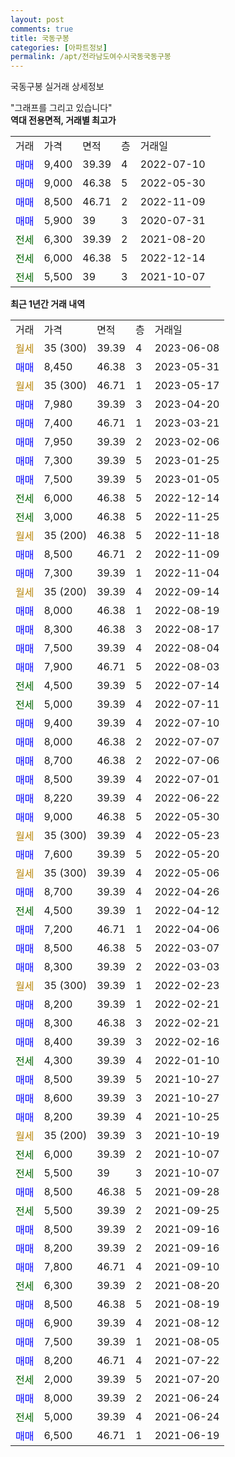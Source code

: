 ```yaml
---
layout: post
comments: true
title: 국동구봉
categories: [아파트정보]
permalink: /apt/전라남도여수시국동국동구봉
---
```


국동구봉 실거래 상세정보

<script type="text/javascript">
  google.charts.load('current', {'packages':['line', 'corechart']});
  google.charts.setOnLoadCallback(drawChart);

  function drawChart() {
    var data = new google.visualization.DataTable();
    data.addColumn('date', '거래일');
    data.addColumn('number', "매매");
    data.addColumn('number', "전세");
    data.addColumn('number', "전매");

    data.addRows([[new Date(Date.parse("2023-06-08")), null, null, null], [new Date(Date.parse("2023-05-31")), 8450, null, null], [new Date(Date.parse("2023-05-17")), null, null, null], [new Date(Date.parse("2023-04-20")), 7980, null, null], [new Date(Date.parse("2023-03-21")), 7400, null, null], [new Date(Date.parse("2023-02-06")), 7950, null, null], [new Date(Date.parse("2023-01-25")), 7300, null, null], [new Date(Date.parse("2023-01-05")), 7500, null, null], [new Date(Date.parse("2022-12-14")), null, 6000, null], [new Date(Date.parse("2022-11-25")), null, 3000, null], [new Date(Date.parse("2022-11-18")), null, null, null], [new Date(Date.parse("2022-11-09")), 8500, null, null], [new Date(Date.parse("2022-11-04")), 7300, null, null], [new Date(Date.parse("2022-09-14")), null, null, null], [new Date(Date.parse("2022-08-19")), 8000, null, null], [new Date(Date.parse("2022-08-17")), 8300, null, null], [new Date(Date.parse("2022-08-04")), 7500, null, null], [new Date(Date.parse("2022-08-03")), 7900, null, null], [new Date(Date.parse("2022-07-14")), null, 4500, null], [new Date(Date.parse("2022-07-11")), null, 5000, null], [new Date(Date.parse("2022-07-10")), 9400, null, null], [new Date(Date.parse("2022-07-07")), 8000, null, null], [new Date(Date.parse("2022-07-06")), 8700, null, null], [new Date(Date.parse("2022-07-01")), 8500, null, null], [new Date(Date.parse("2022-06-22")), 8220, null, null], [new Date(Date.parse("2022-05-30")), 9000, null, null], [new Date(Date.parse("2022-05-23")), null, null, null], [new Date(Date.parse("2022-05-20")), 7600, null, null], [new Date(Date.parse("2022-05-06")), null, null, null], [new Date(Date.parse("2022-04-26")), 8700, null, null], [new Date(Date.parse("2022-04-12")), null, 4500, null], [new Date(Date.parse("2022-04-06")), 7200, null, null], [new Date(Date.parse("2022-03-07")), 8500, null, null], [new Date(Date.parse("2022-03-03")), 8300, null, null], [new Date(Date.parse("2022-02-23")), null, null, null], [new Date(Date.parse("2022-02-21")), 8200, null, null], [new Date(Date.parse("2022-02-21")), 8300, null, null], [new Date(Date.parse("2022-02-16")), 8400, null, null], [new Date(Date.parse("2022-01-10")), null, 4300, null], [new Date(Date.parse("2021-10-27")), 8500, null, null], [new Date(Date.parse("2021-10-27")), 8600, null, null], [new Date(Date.parse("2021-10-25")), 8200, null, null], [new Date(Date.parse("2021-10-19")), null, null, null], [new Date(Date.parse("2021-10-07")), null, 6000, null], [new Date(Date.parse("2021-10-07")), null, 5500, null], [new Date(Date.parse("2021-09-28")), 8500, null, null], [new Date(Date.parse("2021-09-25")), null, 5500, null], [new Date(Date.parse("2021-09-16")), 8500, null, null], [new Date(Date.parse("2021-09-16")), 8200, null, null], [new Date(Date.parse("2021-09-10")), 7800, null, null], [new Date(Date.parse("2021-08-20")), null, 6300, null], [new Date(Date.parse("2021-08-19")), 8500, null, null], [new Date(Date.parse("2021-08-12")), 6900, null, null], [new Date(Date.parse("2021-08-05")), 7500, null, null], [new Date(Date.parse("2021-07-22")), 8200, null, null], [new Date(Date.parse("2021-07-20")), null, 2000, null], [new Date(Date.parse("2021-06-24")), 8000, null, null], [new Date(Date.parse("2021-06-24")), null, 5000, null], [new Date(Date.parse("2021-06-19")), 6500, null, null]]);

    var options = {
      hAxis: {
        format: 'yyyy/MM/dd'
      },    
      lineWidth: 0,
      pointsVisible: true,    
      title: '최근 1년간 유형별 실거래가 분포',
      legend: { position: 'bottom' }
    };

    var formatter = new google.visualization.NumberFormat({pattern:'###,###'} );
    formatter.format(data, 1);
    formatter.format(data, 2);
    
    setTimeout(function() {
        var chart = new google.visualization.LineChart(document.getElementById('columnchart_material'));
        chart.draw(data, (options));
        document.getElementById('loading').style.display = 'none';
    }, 200);
  }
</script>


<div id="loading" style="z-index:20; display: block; margin-left: 0px">"그래프를 그리고 있습니다"</div>
<div id="columnchart_material" style="width: 95%; margin-left: 0px; display: block"></div>
<!-- contents start -->
<b>역대 전용면적, 거래별 최고가</b>
<table class="sortable">
    <tr>
      <td>거래</td>
      <td>가격</td>
      <td>면적</td>
      <td>층</td>
      <td>거래일</td>
    </tr>
        <tr>
          <td><a style="color: blue">매매</a></td>
          <td>9,400</td>
          <td>39.39</td>
          <td>4</td>
          <td>2022-07-10</td>
        </tr>            <tr>
          <td><a style="color: blue">매매</a></td>
          <td>9,000</td>
          <td>46.38</td>
          <td>5</td>
          <td>2022-05-30</td>
        </tr>            <tr>
          <td><a style="color: blue">매매</a></td>
          <td>8,500</td>
          <td>46.71</td>
          <td>2</td>
          <td>2022-11-09</td>
        </tr>            <tr>
          <td><a style="color: blue">매매</a></td>
          <td>5,900</td>
          <td>39</td>
          <td>3</td>
          <td>2020-07-31</td>
        </tr>        
        <tr>
              <td><a style="color: darkgreen">전세</a></td>
              <td>6,300</td>
              <td>39.39</td>
              <td>2</td>
              <td>2021-08-20</td>
            </tr>            <tr>
              <td><a style="color: darkgreen">전세</a></td>
              <td>6,000</td>
              <td>46.38</td>
              <td>5</td>
              <td>2022-12-14</td>
            </tr>            <tr>
              <td><a style="color: darkgreen">전세</a></td>
              <td>5,500</td>
              <td>39</td>
              <td>3</td>
              <td>2021-10-07</td>
            </tr>        
    
</table>

<b>최근 1년간 거래 내역</b>

<table class="sortable">
    <tr>
      <td>거래</td>
      <td>가격</td>
      <td>면적</td>
      <td>층</td>
      <td>거래일</td>
    </tr>
    <tr>
      <td><a style="color: darkgoldenrod">월세</a></td>
      <td>35 (300)</td>
      <td>39.39</td>
      <td>4</td>
      <td>2023-06-08</td>
    </tr>          <tr>
      <td><a style="color: blue">매매</a></td>
      <td>8,450</td>
      <td>46.38</td>
      <td>3</td>
      <td>2023-05-31</td>
    </tr>          <tr>
      <td><a style="color: darkgoldenrod">월세</a></td>
      <td>35 (300)</td>
      <td>46.71</td>
      <td>1</td>
      <td>2023-05-17</td>
    </tr>          <tr>
      <td><a style="color: blue">매매</a></td>
      <td>7,980</td>
      <td>39.39</td>
      <td>3</td>
      <td>2023-04-20</td>
    </tr>          <tr>
      <td><a style="color: blue">매매</a></td>
      <td>7,400</td>
      <td>46.71</td>
      <td>1</td>
      <td>2023-03-21</td>
    </tr>          <tr>
      <td><a style="color: blue">매매</a></td>
      <td>7,950</td>
      <td>39.39</td>
      <td>2</td>
      <td>2023-02-06</td>
    </tr>          <tr>
      <td><a style="color: blue">매매</a></td>
      <td>7,300</td>
      <td>39.39</td>
      <td>5</td>
      <td>2023-01-25</td>
    </tr>          <tr>
      <td><a style="color: blue">매매</a></td>
      <td>7,500</td>
      <td>39.39</td>
      <td>5</td>
      <td>2023-01-05</td>
    </tr>          <tr>
      <td><a style="color: darkgreen">전세</a></td>
      <td>6,000</td>
      <td>46.38</td>
      <td>5</td>
      <td>2022-12-14</td>
    </tr>          <tr>
      <td><a style="color: darkgreen">전세</a></td>
      <td>3,000</td>
      <td>46.38</td>
      <td>5</td>
      <td>2022-11-25</td>
    </tr>          <tr>
      <td><a style="color: darkgoldenrod">월세</a></td>
      <td>35 (200)</td>
      <td>46.38</td>
      <td>5</td>
      <td>2022-11-18</td>
    </tr>          <tr>
      <td><a style="color: blue">매매</a></td>
      <td>8,500</td>
      <td>46.71</td>
      <td>2</td>
      <td>2022-11-09</td>
    </tr>          <tr>
      <td><a style="color: blue">매매</a></td>
      <td>7,300</td>
      <td>39.39</td>
      <td>1</td>
      <td>2022-11-04</td>
    </tr>          <tr>
      <td><a style="color: darkgoldenrod">월세</a></td>
      <td>35 (200)</td>
      <td>39.39</td>
      <td>4</td>
      <td>2022-09-14</td>
    </tr>          <tr>
      <td><a style="color: blue">매매</a></td>
      <td>8,000</td>
      <td>46.38</td>
      <td>1</td>
      <td>2022-08-19</td>
    </tr>          <tr>
      <td><a style="color: blue">매매</a></td>
      <td>8,300</td>
      <td>46.38</td>
      <td>3</td>
      <td>2022-08-17</td>
    </tr>          <tr>
      <td><a style="color: blue">매매</a></td>
      <td>7,500</td>
      <td>39.39</td>
      <td>4</td>
      <td>2022-08-04</td>
    </tr>          <tr>
      <td><a style="color: blue">매매</a></td>
      <td>7,900</td>
      <td>46.71</td>
      <td>5</td>
      <td>2022-08-03</td>
    </tr>          <tr>
      <td><a style="color: darkgreen">전세</a></td>
      <td>4,500</td>
      <td>39.39</td>
      <td>5</td>
      <td>2022-07-14</td>
    </tr>          <tr>
      <td><a style="color: darkgreen">전세</a></td>
      <td>5,000</td>
      <td>39.39</td>
      <td>4</td>
      <td>2022-07-11</td>
    </tr>          <tr>
      <td><a style="color: blue">매매</a></td>
      <td>9,400</td>
      <td>39.39</td>
      <td>4</td>
      <td>2022-07-10</td>
    </tr>          <tr>
      <td><a style="color: blue">매매</a></td>
      <td>8,000</td>
      <td>46.38</td>
      <td>2</td>
      <td>2022-07-07</td>
    </tr>          <tr>
      <td><a style="color: blue">매매</a></td>
      <td>8,700</td>
      <td>46.38</td>
      <td>2</td>
      <td>2022-07-06</td>
    </tr>          <tr>
      <td><a style="color: blue">매매</a></td>
      <td>8,500</td>
      <td>39.39</td>
      <td>4</td>
      <td>2022-07-01</td>
    </tr>          <tr>
      <td><a style="color: blue">매매</a></td>
      <td>8,220</td>
      <td>39.39</td>
      <td>4</td>
      <td>2022-06-22</td>
    </tr>          <tr>
      <td><a style="color: blue">매매</a></td>
      <td>9,000</td>
      <td>46.38</td>
      <td>5</td>
      <td>2022-05-30</td>
    </tr>          <tr>
      <td><a style="color: darkgoldenrod">월세</a></td>
      <td>35 (300)</td>
      <td>39.39</td>
      <td>4</td>
      <td>2022-05-23</td>
    </tr>          <tr>
      <td><a style="color: blue">매매</a></td>
      <td>7,600</td>
      <td>39.39</td>
      <td>5</td>
      <td>2022-05-20</td>
    </tr>          <tr>
      <td><a style="color: darkgoldenrod">월세</a></td>
      <td>35 (300)</td>
      <td>39.39</td>
      <td>4</td>
      <td>2022-05-06</td>
    </tr>          <tr>
      <td><a style="color: blue">매매</a></td>
      <td>8,700</td>
      <td>39.39</td>
      <td>4</td>
      <td>2022-04-26</td>
    </tr>          <tr>
      <td><a style="color: darkgreen">전세</a></td>
      <td>4,500</td>
      <td>39.39</td>
      <td>1</td>
      <td>2022-04-12</td>
    </tr>          <tr>
      <td><a style="color: blue">매매</a></td>
      <td>7,200</td>
      <td>46.71</td>
      <td>1</td>
      <td>2022-04-06</td>
    </tr>          <tr>
      <td><a style="color: blue">매매</a></td>
      <td>8,500</td>
      <td>46.38</td>
      <td>5</td>
      <td>2022-03-07</td>
    </tr>          <tr>
      <td><a style="color: blue">매매</a></td>
      <td>8,300</td>
      <td>39.39</td>
      <td>2</td>
      <td>2022-03-03</td>
    </tr>          <tr>
      <td><a style="color: darkgoldenrod">월세</a></td>
      <td>35 (300)</td>
      <td>39.39</td>
      <td>1</td>
      <td>2022-02-23</td>
    </tr>          <tr>
      <td><a style="color: blue">매매</a></td>
      <td>8,200</td>
      <td>39.39</td>
      <td>1</td>
      <td>2022-02-21</td>
    </tr>          <tr>
      <td><a style="color: blue">매매</a></td>
      <td>8,300</td>
      <td>46.38</td>
      <td>3</td>
      <td>2022-02-21</td>
    </tr>          <tr>
      <td><a style="color: blue">매매</a></td>
      <td>8,400</td>
      <td>39.39</td>
      <td>3</td>
      <td>2022-02-16</td>
    </tr>          <tr>
      <td><a style="color: darkgreen">전세</a></td>
      <td>4,300</td>
      <td>39.39</td>
      <td>4</td>
      <td>2022-01-10</td>
    </tr>          <tr>
      <td><a style="color: blue">매매</a></td>
      <td>8,500</td>
      <td>39.39</td>
      <td>5</td>
      <td>2021-10-27</td>
    </tr>          <tr>
      <td><a style="color: blue">매매</a></td>
      <td>8,600</td>
      <td>39.39</td>
      <td>3</td>
      <td>2021-10-27</td>
    </tr>          <tr>
      <td><a style="color: blue">매매</a></td>
      <td>8,200</td>
      <td>39.39</td>
      <td>4</td>
      <td>2021-10-25</td>
    </tr>          <tr>
      <td><a style="color: darkgoldenrod">월세</a></td>
      <td>35 (200)</td>
      <td>39.39</td>
      <td>3</td>
      <td>2021-10-19</td>
    </tr>          <tr>
      <td><a style="color: darkgreen">전세</a></td>
      <td>6,000</td>
      <td>39.39</td>
      <td>2</td>
      <td>2021-10-07</td>
    </tr>          <tr>
      <td><a style="color: darkgreen">전세</a></td>
      <td>5,500</td>
      <td>39</td>
      <td>3</td>
      <td>2021-10-07</td>
    </tr>          <tr>
      <td><a style="color: blue">매매</a></td>
      <td>8,500</td>
      <td>46.38</td>
      <td>5</td>
      <td>2021-09-28</td>
    </tr>          <tr>
      <td><a style="color: darkgreen">전세</a></td>
      <td>5,500</td>
      <td>39.39</td>
      <td>2</td>
      <td>2021-09-25</td>
    </tr>          <tr>
      <td><a style="color: blue">매매</a></td>
      <td>8,500</td>
      <td>39.39</td>
      <td>2</td>
      <td>2021-09-16</td>
    </tr>          <tr>
      <td><a style="color: blue">매매</a></td>
      <td>8,200</td>
      <td>39.39</td>
      <td>2</td>
      <td>2021-09-16</td>
    </tr>          <tr>
      <td><a style="color: blue">매매</a></td>
      <td>7,800</td>
      <td>46.71</td>
      <td>4</td>
      <td>2021-09-10</td>
    </tr>          <tr>
      <td><a style="color: darkgreen">전세</a></td>
      <td>6,300</td>
      <td>39.39</td>
      <td>2</td>
      <td>2021-08-20</td>
    </tr>          <tr>
      <td><a style="color: blue">매매</a></td>
      <td>8,500</td>
      <td>46.38</td>
      <td>5</td>
      <td>2021-08-19</td>
    </tr>          <tr>
      <td><a style="color: blue">매매</a></td>
      <td>6,900</td>
      <td>39.39</td>
      <td>4</td>
      <td>2021-08-12</td>
    </tr>          <tr>
      <td><a style="color: blue">매매</a></td>
      <td>7,500</td>
      <td>39.39</td>
      <td>1</td>
      <td>2021-08-05</td>
    </tr>          <tr>
      <td><a style="color: blue">매매</a></td>
      <td>8,200</td>
      <td>46.71</td>
      <td>4</td>
      <td>2021-07-22</td>
    </tr>          <tr>
      <td><a style="color: darkgreen">전세</a></td>
      <td>2,000</td>
      <td>39.39</td>
      <td>5</td>
      <td>2021-07-20</td>
    </tr>          <tr>
      <td><a style="color: blue">매매</a></td>
      <td>8,000</td>
      <td>39.39</td>
      <td>2</td>
      <td>2021-06-24</td>
    </tr>          <tr>
      <td><a style="color: darkgreen">전세</a></td>
      <td>5,000</td>
      <td>39.39</td>
      <td>4</td>
      <td>2021-06-24</td>
    </tr>          <tr>
      <td><a style="color: blue">매매</a></td>
      <td>6,500</td>
      <td>46.71</td>
      <td>1</td>
      <td>2021-06-19</td>
    </tr>      </table>
<!-- contents end -->    

